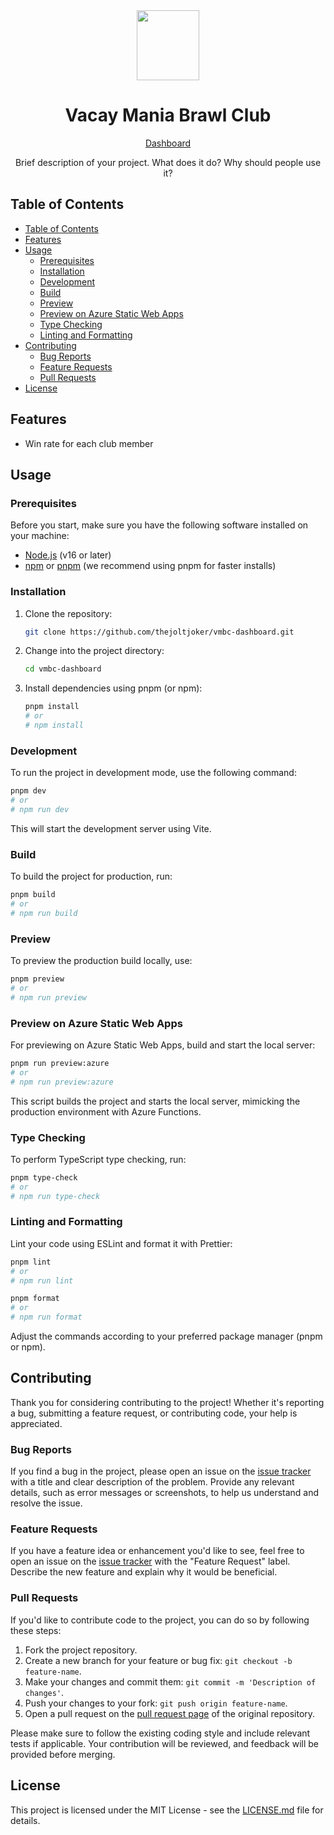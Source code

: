 <div align="center">
  <img src="https://cdn-old.brawlify.com/club/8000017.png" width="100" height="112">
  <h1>Vacay Mania Brawl Club</h1>
  <a href="https://brawl.vacaymania.se">Dashboard</a>
  <p>Brief description of your project. What does it do? Why should people use it?</p>
</div>

## Table of Contents

- [Table of Contents](#table-of-contents)
- [Features](#features)
- [Usage](#usage)
  - [Prerequisites](#prerequisites)
  - [Installation](#installation)
  - [Development](#development)
  - [Build](#build)
  - [Preview](#preview)
  - [Preview on Azure Static Web Apps](#preview-on-azure-static-web-apps)
  - [Type Checking](#type-checking)
  - [Linting and Formatting](#linting-and-formatting)
- [Contributing](#contributing)
  - [Bug Reports](#bug-reports)
  - [Feature Requests](#feature-requests)
  - [Pull Requests](#pull-requests)
- [License](#license)



## Features

- Win rate for each club member


## Usage

### Prerequisites

Before you start, make sure you have the following software installed on your machine:

- [Node.js](https://nodejs.org/) (v16 or later)
- [npm](https://www.npmjs.com/) or [pnpm](https://pnpm.js.org/) (we recommend using pnpm for faster installs)

### Installation

1. Clone the repository:

   ```bash
   git clone https://github.com/thejoltjoker/vmbc-dashboard.git
   ```

2. Change into the project directory:

   ```bash
   cd vmbc-dashboard
   ```

3. Install dependencies using pnpm (or npm):

   ```bash
   pnpm install
   # or
   # npm install
   ```

### Development

To run the project in development mode, use the following command:

```bash
pnpm dev
# or
# npm run dev
```

This will start the development server using Vite.

### Build

To build the project for production, run:

```bash
pnpm build
# or
# npm run build
```

### Preview

To preview the production build locally, use:

```bash
pnpm preview
# or
# npm run preview
```

### Preview on Azure Static Web Apps

For previewing on Azure Static Web Apps, build and start the local server:

```bash
pnpm run preview:azure
# or
# npm run preview:azure
```

This script builds the project and starts the local server, mimicking the production environment with Azure Functions.

### Type Checking

To perform TypeScript type checking, run:

```bash
pnpm type-check
# or
# npm run type-check
```

### Linting and Formatting

Lint your code using ESLint and format it with Prettier:

```bash
pnpm lint
# or
# npm run lint
```

```bash
pnpm format
# or
# npm run format
```

Adjust the commands according to your preferred package manager (pnpm or npm).



## Contributing

Thank you for considering contributing to the project! Whether it's reporting a bug, submitting a feature request, or contributing code, your help is appreciated.

### Bug Reports

If you find a bug in the project, please open an issue on the [issue tracker](https://github.com/thejoltjoker/vmbc-dashboard/issues) with a title and clear description of the problem. Provide any relevant details, such as error messages or screenshots, to help us understand and resolve the issue.

### Feature Requests

If you have a feature idea or enhancement you'd like to see, feel free to open an issue on the [issue tracker](https://github.com/thejoltjoker/vmbc-dashboard/issues) with the "Feature Request" label. Describe the new feature and explain why it would be beneficial.

### Pull Requests

If you'd like to contribute code to the project, you can do so by following these steps:

1. Fork the project repository.
2. Create a new branch for your feature or bug fix: `git checkout -b feature-name`.
3. Make your changes and commit them: `git commit -m 'Description of changes'`.
4. Push your changes to your fork: `git push origin feature-name`.
5. Open a pull request on the [pull request page](https://github.com/thejoltjoker/vmbc-dashboard/pulls) of the original repository.

Please make sure to follow the existing coding style and include relevant tests if applicable. Your contribution will be reviewed, and feedback will be provided before merging.



## License

This project is licensed under the MIT License - see the [LICENSE.md](LICENSE.md) file for details.


